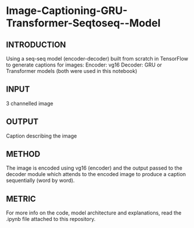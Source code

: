 # Image-Captioning-GRU-Transformer-Seqtoseq--Model

## INTRODUCTION
Using a seq-seq model (encoder-decoder) built from scratch in TensorFlow to generate captions for images:
Encoder: vg16
Decoder: GRU or Transformer models (both were used in this notebook)


## INPUT
3 channelled image

## OUTPUT
Caption describing the image

## METHOD
The image is encoded using vg16 (encoder) and the output passed to the decoder module which attends to the encoded image to produce a caption sequentially (word by word).

## METRIC


For more info on the code, model architecture and explanations, read the .ipynb file attached to this repository.
